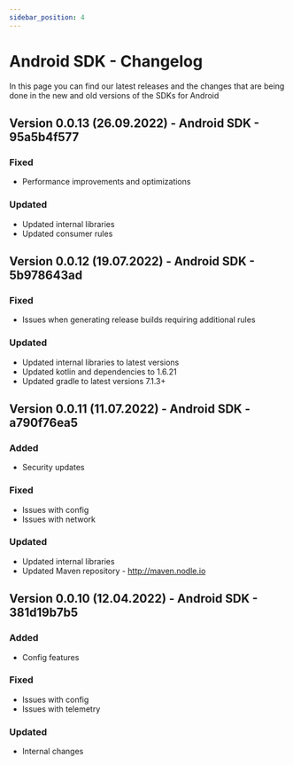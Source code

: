 ```yaml
---
sidebar_position: 4
---
```


# Android SDK - Changelog

In this page you can find our latest releases and the changes that are being done in the new and old versions of the SDKs for Android

## Version 0.0.13 (26.09.2022) - Android SDK - 95a5b4f577
### Fixed
- Performance improvements and optimizations
### Updated
- Updated internal libraries
- Updated consumer rules

## Version 0.0.12 (19.07.2022) - Android SDK - 5b978643ad
### Fixed
- Issues when generating release builds requiring additional rules
### Updated
- Updated internal libraries to latest versions
- Updated kotlin and dependencies to 1.6.21
- Updated gradle to latest versions 7.1.3+

## Version 0.0.11 (11.07.2022) - Android SDK - a790f76ea5
### Added
- Security updates
### Fixed
- Issues with config
- Issues with network
### Updated
- Updated internal libraries 
- Updated Maven repository - http://maven.nodle.io

## Version 0.0.10 (12.04.2022) - Android SDK - 381d19b7b5
### Added
- Config features
### Fixed
- Issues with config
- Issues with telemetry
### Updated
- Internal changes
